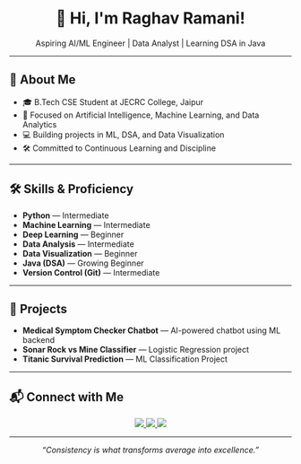 <h1 align="center">👋 Hi, I'm Raghav Ramani!</h1>

<p align="center">
  Aspiring AI/ML Engineer | Data Analyst | Learning DSA in Java
</p>

---

## 💫 About Me  

- 🎓 B.Tech CSE Student at JECRC College, Jaipur  
- 🤖 Focused on Artificial Intelligence, Machine Learning, and Data Analytics  
- 💻 Building projects in ML, DSA, and Data Visualization  
- 🛠️ Committed to Continuous Learning and Discipline  

---

## 🛠️ Skills & Proficiency  

- **Python** — Intermediate  
- **Machine Learning** — Intermediate  
- **Deep Learning** — Beginner  
- **Data Analysis** — Intermediate  
- **Data Visualization** — Beginner  
- **Java (DSA)** — Growing Beginner  
- **Version Control (Git)** — Intermediate  

---

## 📂 Projects  

- **Medical Symptom Checker Chatbot** — AI-powered chatbot using ML backend  
- **Sonar Rock vs Mine Classifier** — Logistic Regression project  
- **Titanic Survival Prediction** — ML Classification Project  

---

## 📬 Connect with Me  

<p align="center">
  <a href="mailto:raghavramani2004@gmail.com">
    <img src="https://img.shields.io/badge/Email-raghavramani2004%40gmail.com-D14836?style=for-the-badge&logo=gmail&logoColor=white">
  </a>
  <a href="https://www.kaggle.com/raghavramani3232">
    <img src="https://img.shields.io/badge/Kaggle-raghavramani3232-blue?logo=kaggle&logoColor=white">
  </a>
  <a href="https://www.linkedin.com/in/raghav-ramani-3232">
    <img src="https://img.shields.io/badge/LinkedIn-Raghav%20Ramani-0077B5?style=for-the-badge&logo=linkedin&logoColor=white">
  </a>
</p>

---

<p align="center">
  <em>“Consistency is what transforms average into excellence.”</em>
</p>